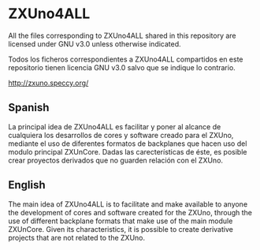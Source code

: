 # ZXUno4ALL

All the files corresponding to ZXUno4ALL shared in this repository are licensed under GNU v3.0 unless otherwise indicated.

Todos los ficheros correspondientes a ZXUno4ALL compartidos en este repositorio tienen licencia GNU v3.0 salvo que se indique lo contrario.

http://zxuno.speccy.org/

Spanish
-------

La principal idea de ZXUno4ALL es facilitar y poner al alcance de cualquiera los desarrollos de cores y software creado para el ZXUno, mediante el uso de diferentes formatos de backplanes que hacen uso del modulo principal ZXUnCore. Dadas las carecterísticas de éste, es posible crear proyectos derivados que no guarden relación con el ZXUno.

English
-------

The main idea of ZXUno4ALL is to facilitate and make available to anyone the development of cores and software created for the ZXUno, through the use of different backplane formats that make use of the main module ZXUnCore. Given its characteristics, it is possible to create derivative projects that are not related to the ZXUno.
